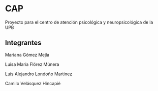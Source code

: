 # CAP
Proyecto para el centro de atención psicológica y neuropsicológica de la UPB 

## Integrantes 
Mariana Gómez Mejía

Luisa María Flórez Múnera

Luis Alejandro Londoño Martinez 

Camilo Velásquez Hincapié
